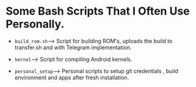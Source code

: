# Some Bash Scripts That I Often Use Personally.

* `build_rom.sh`--> Script for building ROM's, uploads the build to transfer.sh and with Telegram implementation.

* `kernel`--> Script for compiling Android kernels.

* `personal_setup`--> Personal scripts to setup git credentials , build environment and apps after fresh installation.
